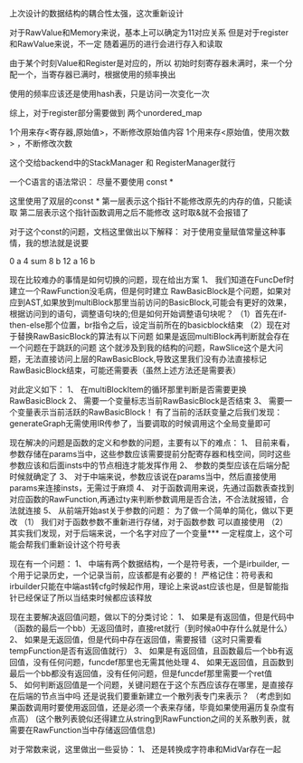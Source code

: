 上次设计的数据结构的耦合性太强，这次重新设计

对于RawValue和Memory来说，基本上可以确定为11对应关系
但是对于register和RawValue来说，不一定
随着遍历的进行会进行存入和读取

由于某个时刻Value和Register是对应的，所以
初始时刻寄存器未满时，来一个分配一个，当寄存器已满时，根据使用的频率换出

使用的频率应该还是使用hash表，只是访问一次变化一次

综上，对于register部分需要做到
两个unordered_map

1个用来存<寄存器,原始值>，不断修改原始值内容
1个用来存<原始值，使用次数> ，不断修改次数

这个交给backend中的StackManager 和 RegisterManager就行

一个C语言的语法常识：
尽量不要使用 const *

这里使用了双层的const *
第一层表示这个指针不能修改原先的内存的值，只能读取
第二层表示这个指针函数调用之后不能修改
这时取&就不会报错了

对于这个const的问题，文档这里做出以下解释：
对于使用变量赋值常量这种事情，我的想法就是说要

0 a
4 sum
8 b
12 a
16 b

现在比较难办的事情是如何切换的问题，现在给出方案
1、 我们知道在FuncDef时建立一个RawFunction没毛病，但是何时建立
RawBasicBlock是个问题，如果对应到AST,如果放到multiBlock那里当前访问的BasicBlock,可能会有更好的效果，根据访问到的语句，调整语句块的;但是如何开始调整语句块呢？
（1）首先在if-then-else那个位置，br指令之后，设定当前所在的basicblock结束
（2）现在对于替换RawBasicBlock的算法有以下问题
如果是返回multiBlock再判断就会存在一个问题在于跳跃的问题
这个就涉及到我的结构的问题，RawSlice这个是大问题，无法直接访问上层的RawBasicBlock,导致这里我们没有办法直接标记RawBasicBlock结束，可能还需要表（虽然上述方法还是需要表）

对此定义如下：
1、 在multiBlockItem的循环那里判断是否需要更换RawBasicBlock
2、 需要一个变量标志当前RawBasicBlock是否结束
3、 需要一个变量表示当前活跃的RawBasicBlock！
有了当前的活跃变量之后我们发现：generateGraph无需使用IR传参了，当要调取的时候调用这个全局变量即可

现在解决的问题是函数的定义和参数的问题，主要有以下的难点：
1、 目前来看，参数存储在params当中，这些参数应该需要提前分配寄存器和栈空间，同时这些参数应该和后面insts中的节点相连才能发挥作用
2、 参数的类型应该在后端分配时候就确定了
3、 对于中端来说，参数应该说在params当中，然后直接使用params来连接insts，无需过于麻烦
4、 对于函数调用来说，先通过函数表查找到对应函数的RawFunction,再通过ty来判断参数调用是否合法，不合法就报错，合法就连接
5、 从前端开始ast关于参数的问题：
为了做一个简单的简化，做以下更改
（1） 我们对于函数参数不重新进行存储，对于函数参数
可以直接使用
（2） 其实我们发现，对于后端来说，一个名字对应了一个变量***
一定程度上，这个可能会帮我们重新设计这个符号表

现在有一个问题：
1、 中端有两个数据结构，一个是符号表，一个是irbuilder,
一个用于记录历史，一个记录当前，应该都是有必要的！
严格记住：符号表和irbuilder只能在中端ast转cfg时候起作用，理论上来说ast应该也是，但是智能指针已经保证了所以当结束时候都应该释放

现在主要解决返回值问题，做以下的分类讨论：
1、 如果是有返回值，但是代码中（函数的最后一个bb）无返回值时，直接ret就行（到时候a0中存什么就是什么）
2、 如果是无返回值，但是代码中存在返回值，需要报错（这时只需要看tempFunction是否有返回值就行）
3、 如果是有返回值，且函数最后一个bb有返回值，没有任何问题，funcdef那里也无需其他处理
4、 如果无返回值，且函数到最后一个bb都没有返回值，没有任何问题，但是funcdef那里需要一个ret值  
5、 如何判断返回值是一个问题，关键问题在于这个东西应该存在哪里，是直接存在后端的节点当中吗
还是说我们要重新建立一个散列表专门来表示？
（考虑到如果函数调用时要使用返回值，还是必须一个表来存储，毕竟如果使用遍历复杂度有点高）
 (这个散列表貌似还得建立从string到RawFunction之间的关系散列表，就需要在RawFunction当中存储返回值信息)

对于常数来说，这里做出一些妥协：
1、 还是转换成字符串和MidVar存在一起